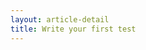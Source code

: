 ```yaml
---
layout: article-detail
title: Write your first test
---
```


<!-- for docs rework: should contain information about tests, why you'd want them, what they do, etc. You can use https://learning.postman.com/docs/getting-started/first-steps/write-your-first-test/ for an example of a short, easy tutorial -->

<!-- TODO-filipe -->
